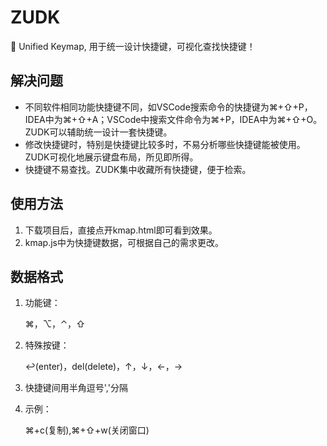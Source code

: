 # ZUDK

🖖 Unified Keymap, 用于统一设计快捷键，可视化查找快捷键！



## 解决问题

- 不同软件相同功能快捷键不同，如VSCode搜索命令的快捷键为⌘+⇧+P，IDEA中为⌘+⇧+A；VSCode中搜索文件命令为⌘+P，IDEA中为⌘+⇧+O。ZUDK可以辅助统一设计一套快捷键。
- 修改快捷键时，特别是快捷键比较多时，不易分析哪些快捷键能被使用。ZUDK可视化地展示键盘布局，所见即所得。
- 快捷键不易查找。ZUDK集中收藏所有快捷键，便于检索。



## 使用方法

1. 下载项目后，直接点开kmap.html即可看到效果。
2. kmap.js中为快捷键数据，可根据自己的需求更改。



## 数据格式

1. 功能键：

   ⌘，⌥，⌃，⇧

2. 特殊按键：

   ↩(enter)，del(delete)，↑，↓，←，→

3. 快捷键间用半角逗号','分隔

4. 示例：

   ⌘+c(复制),⌘+⇧+w(关闭窗口)

